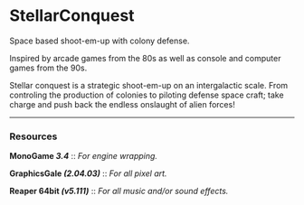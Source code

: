 # StellarConquest

Space based shoot-em-up with colony defense.

Inspired by arcade games from the 80s as well as console and computer games from the 90s.

Stellar conquest is a strategic shoot-em-up on an intergalactic scale. From controling the production of colonies to piloting defense space craft; take charge and push back the endless onslaught of alien forces!

___

### Resources

**MonoGame _3.4_** :: *For engine wrapping.*

**GraphicsGale _(2.04.03)_** :: *For all pixel art.*

**Reaper 64bit _(v5.111)_** :: *For all music and/or sound effects.*

